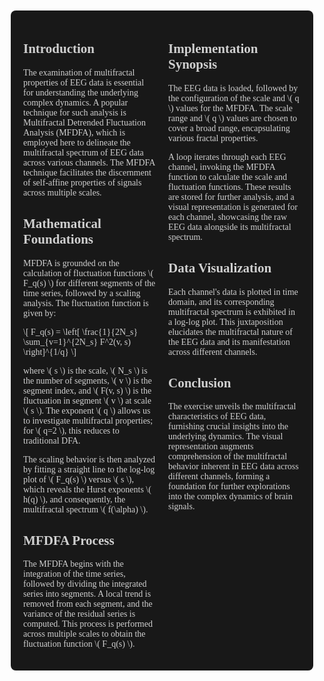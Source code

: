 <div style="font-size: 14px; font-family: 'Times New Roman', Times, serif; background-color: #181818; color: #D0D0D0; padding: 20px; border-radius: 8px; margin: 10px; display: flex; flex-wrap: nowrap; justify-content: space-between;">
    <!-- Column 1 -->
    <div style="flex: 1; margin-right: 10px;">
        <h2>Introduction</h2>
        <p>The examination of multifractal properties of EEG data is essential for understanding the underlying complex dynamics. A popular technique for such analysis is Multifractal Detrended Fluctuation Analysis (MFDFA), which is employed here to delineate the multifractal spectrum of EEG data across various channels. The MFDFA technique facilitates the discernment of self-affine properties of signals across multiple scales.</p>
        <h2>Mathematical Foundations</h2>
        <p>MFDFA is grounded on the calculation of fluctuation functions \( F_q(s) \) for different segments of the time series, followed by a scaling analysis. The fluctuation function is given by:</p>
        \[ F_q(s) = \left[ \frac{1}{2N_s} \sum_{v=1}^{2N_s} F^2(v, s) \right]^{1/q} \]
        <p>where \( s \) is the scale, \( N_s \) is the number of segments, \( v \) is the segment index, and \( F(v, s) \) is the fluctuation in segment \( v \) at scale \( s \). The exponent \( q \) allows us to investigate multifractal properties; for \( q=2 \), this reduces to traditional DFA.</p>
        <p>The scaling behavior is then analyzed by fitting a straight line to the log-log plot of \( F_q(s) \) versus \( s \), which reveals the Hurst exponents \( h(q) \), and consequently, the multifractal spectrum \( f(\alpha) \).</p>
        <h2>MFDFA Process</h2>
        <p>The MFDFA begins with the integration of the time series, followed by dividing the integrated series into segments. A local trend is removed from each segment, and the variance of the residual series is computed. This process is performed across multiple scales to obtain the fluctuation function \( F_q(s) \).</p>
    </div>
    <!-- Column 2 -->
    <div style="flex: 1; margin-left: 10px;">
        <h2>Implementation Synopsis</h2>
        <p>The EEG data is loaded, followed by the configuration of the scale and \( q \) values for the MFDFA. The scale range and \( q \) values are chosen to cover a broad range, encapsulating various fractal properties.</p>
        <p>A loop iterates through each EEG channel, invoking the MFDFA function to calculate the scale and fluctuation functions. These results are stored for further analysis, and a visual representation is generated for each channel, showcasing the raw EEG data alongside its multifractal spectrum.</p>
        <h2>Data Visualization</h2>
        <p>Each channel's data is plotted in time domain, and its corresponding multifractal spectrum is exhibited in a log-log plot. This juxtaposition elucidates the multifractal nature of the EEG data and its manifestation across different channels.</p>
        <h2>Conclusion</h2>
        <p>The exercise unveils the multifractal characteristics of EEG data, furnishing crucial insights into the underlying dynamics. The visual representation augments comprehension of the multifractal behavior inherent in EEG data across different channels, forming a foundation for further explorations into the complex dynamics of brain signals.</p>
    </div>
</div>
